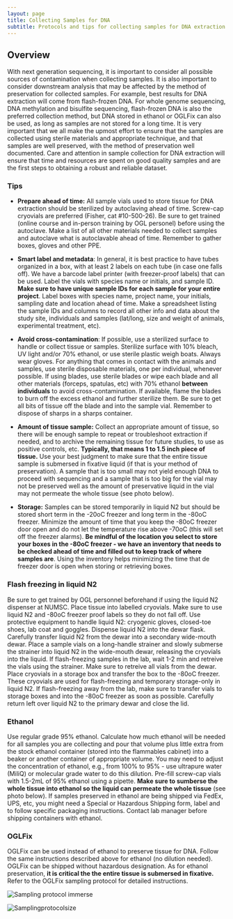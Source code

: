 ```yaml
---
layout: page
title: Collecting Samples for DNA
subtitle: Protocols and tips for collecting samples for DNA extraction
---
```


## Overview

With next generation sequencing, it is important to consider all possible sources of contamination when collecting samples. It is also important to consider downstream analysis that may be affected by the method of preservation for collected samples. For example, best results for DNA extraction will come from flash-frozen DNA. For whole genome sequencing, DNA methylation and bisulfite sequencing, flash-frozen DNA is also the preferred collection method, but DNA stored in ethanol or OGLFix can also be used, as long as samples are not stored for a long time. It is very important that we all make the upmost effort to ensure that the samples are collected using sterile materials and appropriate technique, and that samples are well preserved, with the method of preservation well documented. Care and attention in sample collection for DNA extraction will ensure that time and resources are spent on good quality samples and are the first steps to obtaining a robust and reliable dataset. 

### Tips

* **Prepare ahead of time:** All sample vials used to store tissue for DNA extraction should be sterilized by autoclaving ahead of time. Screw-cap cryovials are preferred (Fisher, cat #10-500-26). Be sure to get trained (online course and in-person training by OGL personel) before using the autoclave. Make a list of all other materials needed to collect samples and autoclave what is autoclavable ahead of time. Remember to gather boxes, gloves and other PPE.

* **Smart label and metadata**: In general, it is best practice to have tubes organized in a box, with at least 2 labels on each tube (in case one falls off). We have a barcode label printer (with freezer-proof labels) that can be used. Label the vials with species name or initials, and sample ID. **Make sure to have unique sample IDs for each sample for your entire project**. Label boxes with species name, project name, your initials, sampling date and location ahead of time. Make a spreadsheet listing the sample IDs and columns to record all other info and data about the study site, individuals and samples (lat/long, size and weight of animals, experimental treatment, etc).

* **Avoid cross-contamination**: If possible, use a sterilized surface to handle or collect tissue or samples. Sterilize surface with 10% bleach, UV light and/or 70% ethanol, or use sterile plastic weigh boats. Always wear gloves. For anything that comes in contact with the animals and samples, use sterile disposable materials, one per individual, whenever possible. If using blades, use sterile blades or wipe each blade and all other materials (forceps, spatulas, etc) with 70% ethanol **between individuals** to avoid cross-contamination. If available, flame the blades to burn off the excess ethanol and further sterilize them. Be sure to get all bits of tissue off the blade and into the sample vial. Remember to dispose of sharps in a sharps container.

* **Amount of tissue sample:** Collect an appropriate amount of tissue, so there will be enough sample to repeat or troubleshoot extraction if needed, and to archive the remaining tissue for future studies, to use as positive controls, etc. **Typically, that means 1 to 1.5 inch piece of tissue.** Use your best judgment to make sure that the entire tissue sample is submersed in fixative liquid (if that is your method of preservation). A sample that is too small may not yield enough DNA to proceed with sequencing and a sample that is too big for the vial may not be preserved well as the amount of preservative liquid in the vial may not permeate the whole tissue (see photo below). 

* **Storage:** Samples can be stored temporarily in liquid N2 but should be stored short term in the -20oC freezer and long term in the -80oC freezer. Minimize the amount of time that you keep the -80oC freezer door open and do not let the temperature rise above -70oC (this will set off the freezer alarms). **Be mindful of the location you select to store your boxes in the -80oC freezer - we have an inventory that needs to be checked ahead of time and filled out to keep track of where samples are**. Using the inventory helps minimizing the time that de freezer door is open when storing or retrieving boxes.

### Flash freezing in liquid N2

Be sure to get trained by OGL personnel beforehand if using the liquid N2 dispenser at NUMSC. Place tissue into labelled cryovials. Make sure to use liquid N2 and -80oC freezer proof labels so they do not fall off. Use protective equipment to handle liquid N2: cryogenic gloves, closed-toe shoes, lab coat and goggles. Dispense liquid N2 into the dewar flask. Carefully transfer liquid N2 from the dewar into a secondary wide-mouth dewar. Place a sample vials on a long-handle strainer and slowly submerse the strainer into liquid N2 in the wide-mouth dewar, releasing the cryovials into the liquid. If flash-freezing samples in the lab, wait 1-2 min and retreive the vials using the strainer. Make sure to retreive all vials from the dewar. Place cryovials in a storage box and transfer the box to the -80oC freezer. These cryovials are used for flash-freezing and temporary storage-only in liquid N2. If flash-freezing away from the lab, make sure to transfer vials to storage boxes and into the -80oC freezer as soon as possible. Carefully return left over liquid N2 to the primary dewar and close the lid.

### Ethanol

Use regular grade 95% ethanol. Calculate how much ethanol will be needed for all samples you are collecting and pour that volume plus little extra from the stock ethanol container (stored into the flammables cabinet) into a beaker or another container of appropriate volume. You may need to adjust the concentration of ethanol, e.g., from 100% to 95% - use ultrapure water (MiliQ) or molecular grade water to do this dilution. Pre-fill screw-cap vials with 1.5-2mL of 95% ethanol using a pipette. **Make sure to sumberse the whole tissue into ethanol so the liquid can permeate the whole tissue** (see photo below). If samples preserved in ethanol are being shipped via FedEx, UPS, etc, you might need a Special or Hazardous Shipping form, label and to follow specific packaging instructions. Contact lab manager before shipping containers with ethanol.

### OGLFix

OGLFix can be used instead of ethanol to preserve tissue for DNA. Follow the same instructions described above for ethanol (no dilution needed). OGLFix can be shipped without hazardous designation. As for ethanol preservation, **it is critical the the entire tissue is submersed in fixative.** Refer to the OGLFix sampling protocol for detailed instructions.


![Sampling protocol immerse](../img/Samplingprotocolimmerse.png)


![Samplingprotocolsize](../img/Samplingprotocolsize.png)
